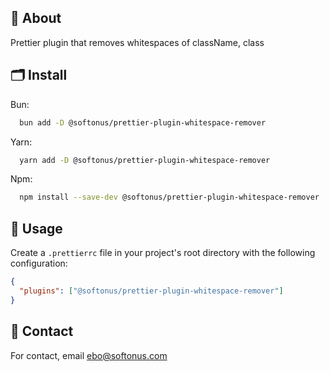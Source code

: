 ## 🚀 About
Prettier plugin that removes whitespaces of className, class


## 🗂 Install

Bun:

```bash
  bun add -D @softonus/prettier-plugin-whitespace-remover
```

Yarn:

```bash
  yarn add -D @softonus/prettier-plugin-whitespace-remover
```

Npm:

```bash
  npm install --save-dev @softonus/prettier-plugin-whitespace-remover
```


## 🔨 Usage

Create a `.prettierrc` file in your project's root directory with the following configuration:

```json
{
  "plugins": ["@softonus/prettier-plugin-whitespace-remover"]
}
```

## 📨 Contact

For contact, email ebo@softonus.com
